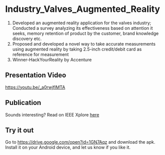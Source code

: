 # Industry_Valves_Augmented_Reality
1. Developed an augmented reality application for the valves industry; Conducted a survey analyzing its effectiveness based on attention it seeks, memory retention of product by the customer, brand knowledge discovery etc.
2. Proposed and developed a novel way to take accurate measurements using augmented reality by taking 2.5-inch credit/debit card as reference for measurement
3. Winner-HackYourReality by Accenture
## Presentation Video
https://youtu.be/_a0rwjfIMTA
## Publication
Sounds interesting? Read on IEEE Xplore [here](https://ieeexplore.ieee.org/document/9077716)
## Try it out
Go to https://drive.google.com/open?id=1GN7Aqz and download the apk.
Install it on your Android device, and let us know if you like it.
